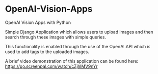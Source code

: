 # OpenAI-Vision-Apps
OpenAI Vision Apps with Python


Simple Django Application which allows users to upload images and then search through these images with simple queries. 

This functionality is enabled through the use of the OpenAI API which is used to add tags to the uploaded images.

A brief video demonstration of this application can be found here: https://go.screenpal.com/watch/cZjhIMV9nYr 
